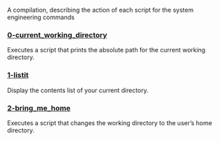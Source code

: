 A compilation, describing the action of each script for the system engineering commands

### [0-current_working_directory](0-current_working_directory)
Executes a script that prints the absolute path for the current working directory.

### [1-listit](1-listit)
Display the contents list of your current directory.

### [2-bring_me_home](2-bring_me_home)
Executes a script that changes the working directory to the user’s home directory.